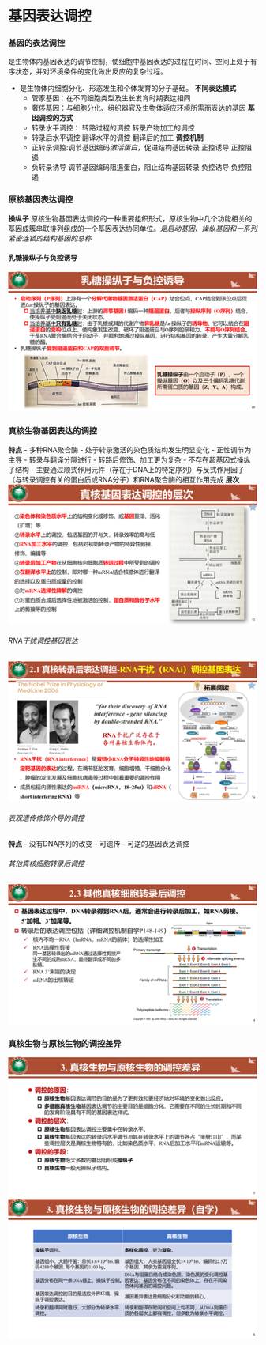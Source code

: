 # 基因表达调控

### 基因的表达调控
是生物体内基因表达的调节控制，使细胞中基因表达的过程在时间、空间上处于有序状态，并对环境条件的变化做出反应的复杂过程。
- 是生物体内细胞分化、形态发生和个体发育的分子基础。
**不同表达模式**
    - 管家基因：在不同细胞类型及生长发育时期表达相同
    - 奢侈基因：与细胞分化、组织器官及生物体适应环境所需而表达的基因
**基因调控的方式**
    - 转录水平调控：
        转路过程的调控
        转录产物加工的调控
    - 转录后水平调控
        翻译水平的调控
        翻译后的加工
**调控机制**
    - 正转录调控:调节基因编码*激活蛋白*，促进结构基因转录
        正控诱导
        正控阻遏
    - 负转录诱导
    调节基因编码阻遏蛋白，阻止结构基因转录
        负控诱导
        负控阻遏

### 原核基因表达调控
**操纵子**
原核生物基因表达调控的一种重要组织形式，原核生物中几个功能相关的基因成簇串联排列组成的一个基因表达协同单位。*是启动基因、操纵基因和一系列紧密连锁的结构基因的总称*
#### 乳糖操纵子与负控诱导
![alt text](image-27.png)

### 真核生物基因表达的调控
**特点**
    - 多种RNA聚合酶
    - 处于转录激活的染色质结构发生明显变化
    - 正性调节为主导
    - 转录与翻译分隔进行
    - 转路后修饰、加工更为复杂
    - 不存在超基因式操纵子结构
    - 主要通过顺式作用元件（存在于DNA上的特定序列）与反式作用因子（与转录调控有关的蛋白质或RNA分子）和RNA聚合酶的相互作用完成
**层次**
![alt text](image-28.png)
###### RNA干扰调控基因表达
![alt text](image-31.png)
###### 表观遗传修饰介导的调控
**特点**
    - 没有DNA序列的改变
    - 可遗传
    - 可逆的基因表达调控
###### 其他真核细胞转录后调控
![alt text](image-32.png)
### 真核生物与原核生物的调控差异
![alt text](image-30.png)
![alt text](image-29.png)










